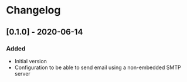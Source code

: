 # Changelog

## [0.1.0] - 2020-06-14
### Added
- Initial version
- Configuration to be able to send email using a non-embedded SMTP server